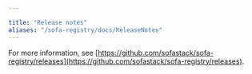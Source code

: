 ```yaml
---

title: "Release notes"
aliases: "/sofa-registry/docs/ReleaseNotes"
---
```


For more information, see [https://github.com/sofastack/sofa-registry/releases](https://github.com/sofastack/sofa-registry/releases).

